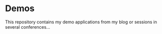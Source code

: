 Demos
=====
This repository contains my demo applications from my blog or sessions in several conferences...
